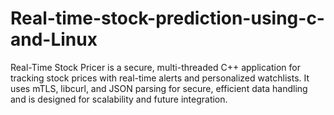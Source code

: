# Real-time-stock-prediction-using-c-and-Linux
Real-Time Stock Pricer is a secure, multi-threaded C++ application for tracking stock prices with real-time alerts and personalized watchlists. It uses mTLS, libcurl, and JSON parsing for secure, efficient data handling and is designed for scalability and future integration.
